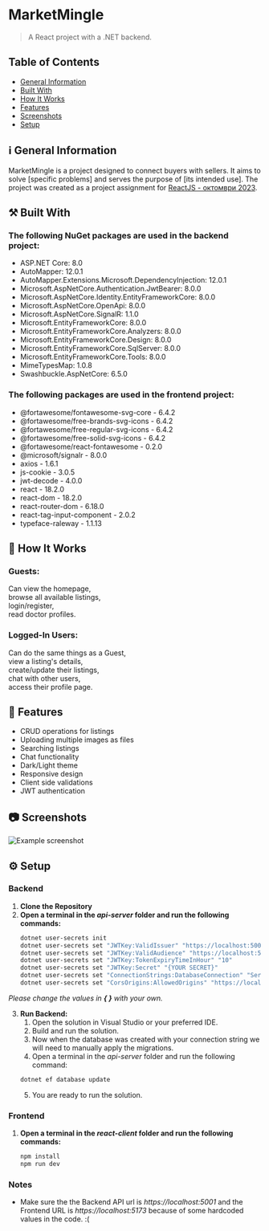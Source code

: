 # MarketMingle

> A React project with a .NET backend.

## Table of Contents
* [General Information](#general-information)
* [Built With](#built-with)
* [How It Works](#how-it-works)
* [Features](#features)
* [Screenshots](#screenshots)
* [Setup](#setup)

## ℹ️ General Information
<a name="general-information"/>

MarketMingle is a project designed to connect buyers with sellers. It aims to solve [specific problems] and serves the purpose of [its intended use].
The project was created as a project assignment for [ReactJS - октомври 2023](https://softuni.bg/trainings/4238/reactjs-october-2023).


## ⚒️ Built With
<a name="built-with"/>

### The following NuGet packages are used in the backend project:

- ASP.NET Core: 8.0
- AutoMapper: 12.0.1
- AutoMapper.Extensions.Microsoft.DependencyInjection: 12.0.1
- Microsoft.AspNetCore.Authentication.JwtBearer: 8.0.0
- Microsoft.AspNetCore.Identity.EntityFrameworkCore: 8.0.0
- Microsoft.AspNetCore.OpenApi: 8.0.0
- Microsoft.AspNetCore.SignalR: 1.1.0
- Microsoft.EntityFrameworkCore: 8.0.0
- Microsoft.EntityFrameworkCore.Analyzers: 8.0.0
- Microsoft.EntityFrameworkCore.Design: 8.0.0
- Microsoft.EntityFrameworkCore.SqlServer: 8.0.0
- Microsoft.EntityFrameworkCore.Tools: 8.0.0
- MimeTypesMap: 1.0.8
- Swashbuckle.AspNetCore: 6.5.0

### The following packages are used in the frontend project: 
- @fortawesome/fontawesome-svg-core - 6.4.2
- @fortawesome/free-brands-svg-icons - 6.4.2
- @fortawesome/free-regular-svg-icons - 6.4.2
- @fortawesome/free-solid-svg-icons - 6.4.2
- @fortawesome/react-fontawesome - 0.2.0
- @microsoft/signalr - 8.0.0
- axios - 1.6.1
- js-cookie - 3.0.5
- jwt-decode - 4.0.0
- react - 18.2.0
- react-dom - 18.2.0
- react-router-dom - 6.18.0
- react-tag-input-component - 2.0.2
- typeface-raleway - 1.1.13


## 💁 How It Works
<a name="how-it-works"/>

### Guests:
Can view the homepage,\
browse all available listings,\
login/register,\
read doctor profiles.


### Logged-In Users:
Can do the same things as a Guest,\
view a listing's details,\
create/update their listings,\
chat with other users,\
access their profile page.


## 🔨 Features
<a name="features"/>

- CRUD operations for listings
- Uploading multiple images as files
- Searching listings
- Chat functionality
- Dark/Light theme
- Responsive design
- Client side validations
- JWT authentication

  
## 📷 Screenshots
<a name="screenshots"/>

![Example screenshot](./img/screenshot.png)


## ⚙️ Setup
<a name="setup"/>

### Backend
1. **Clone the Repository**
2. **Open a terminal in the *api-server* folder and run the following commands:**
   ``` bash
   dotnet user-secrets init
   dotnet user-secrets set "JWTKey:ValidIssuer" "https://localhost:5001"
   dotnet user-secrets set "JWTKey:ValidAudience" "https://localhost:5001"
   dotnet user-secrets set "JWTKey:TokenExpiryTimeInHour" "10"
   dotnet user-secrets set "JWTKey:Secret" "{YOUR SECRET}"
   dotnet user-secrets set "ConnectionStrings:DatabaseConnection" "Server={YOUR SERVER NAME};Database=MarketMingle;Trusted_Connection=True;MultipleActiveResultSets=True;TrustServerCertificate=True;"
   dotnet user-secrets set "CorsOrigins:AllowedOrigins" "https://localhost:5173"
   ```
  *Please change the values in **{ }** with your own.*
  
3. **Run Backend:**
   1. Open the solution in Visual Studio or your preferred IDE.
   2. Build and run the solution.
   3. Now when the database was created with your connection string we will need to manually apply the migrations.
   4. Open a terminal in the *api-server* folder and run the following command:
    ``` bash
    dotnet ef database update
    ```
   5. You are ready to run the solution.

  
### Frontend     
1. **Open a terminal in the *react-client* folder and run the following commands:**
   ```bash
   npm install
   npm run dev
   ```
### Notes
- Make sure the the Backend API url is *https://localhost:5001* and the Frontend URL is *https://localhost:5173* because of some hardcoded values in the code. :(
